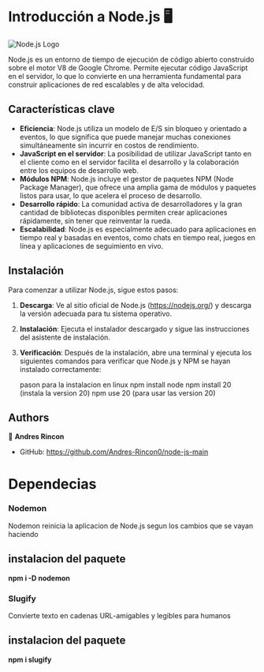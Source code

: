# Introducción a Node.js 🖥️

![Node.js Logo](nodejs-logo.png)

Node.js es un entorno de tiempo de ejecución de código abierto construido sobre el motor V8 de Google Chrome. Permite ejecutar código JavaScript en el servidor, lo que lo convierte en una herramienta fundamental para construir aplicaciones de red escalables y de alta velocidad.

## Características clave

- **Eficiencia**: Node.js utiliza un modelo de E/S sin bloqueo y orientado a eventos, lo que significa que puede manejar muchas conexiones simultáneamente sin incurrir en costos de rendimiento.
- **JavaScript en el servidor**: La posibilidad de utilizar JavaScript tanto en el cliente como en el servidor facilita el desarrollo y la colaboración entre los equipos de desarrollo web.
- **Módulos NPM**: Node.js incluye el gestor de paquetes NPM (Node Package Manager), que ofrece una amplia gama de módulos y paquetes listos para usar, lo que acelera el proceso de desarrollo.
- **Desarrollo rápido**: La comunidad activa de desarrolladores y la gran cantidad de bibliotecas disponibles permiten crear aplicaciones rápidamente, sin tener que reinventar la rueda.
- **Escalabilidad**: Node.js es especialmente adecuado para aplicaciones en tiempo real y basadas en eventos, como chats en tiempo real, juegos en línea y aplicaciones de seguimiento en vivo.

## Instalación

Para comenzar a utilizar Node.js, sigue estos pasos:

1. **Descarga**: Ve al sitio oficial de Node.js (https://nodejs.org/) y descarga la versión adecuada para tu sistema operativo.

2. **Instalación**: Ejecuta el instalador descargado y sigue las instrucciones del asistente de instalación.

3. **Verificación**: Después de la instalación, abre una terminal y ejecuta los siguientes comandos para verificar que Node.js y NPM se hayan instalado correctamente:
   
   pason para la instalacion en linux
npm install node
npm install 20 (instala la version 20)
npm use 20 (para usar las version 20)


## Authors

👤 **Andres Rincon**

- GitHub: https://github.com/Andres-Rincon0/node-js-main

<h1>Dependecias</h1>

<h3>Nodemon</h3>

<p>Nodemon reinicia la aplicacion de Node.js segun los cambios que se vayan haciendo</p>

<h2>instalacion del paquete </h2>
<strong> npm i -D nodemon</strong> 

<h3>Slugify</h3>
<p>Convierte texto en cadenas URL-amigables y legibles para humanos</p>

<h2>instalacion del paquete </h2>
<strong>npm i slugify </strong>

